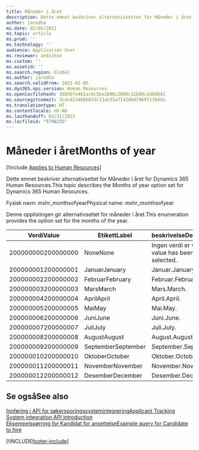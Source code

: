 ```yaml
---
title: Måneder i året
description: Dette emnet beskriver alternativsettet for Måneder i året for Dynamics 365 Human Resources.
author: jaredha
ms.date: 02/05/2021
ms.topic: article
ms.prod: ''
ms.technology: ''
audience: Application User
ms.reviewer: anbichse
ms.custom: ''
ms.assetid: ''
ms.search.region: Global
ms.author: jaredha
ms.search.validFrom: 2021-02-05
ms.dyn365.ops.version: Human Resources
ms.openlocfilehash: 36b56fe461ac6c5ba2b08c2089c32b99c1d0d842
ms.sourcegitcommit: 3cdc42346bb653c13ab33a7142dbb7969f1f6dda
ms.translationtype: HT
ms.contentlocale: nb-NO
ms.lasthandoff: 03/31/2021
ms.locfileid: "5798255"
---
```

# <a name="months-of-year"></a><span data-ttu-id="d96ab-103">Måneder i året</span><span class="sxs-lookup"><span data-stu-id="d96ab-103">Months of year</span></span>

[!include [Applies to Human Resources](../includes/applies-to-hr.md)]

<span data-ttu-id="d96ab-104">Dette emnet beskriver alternativsettet for Måneder i året for Dynamics 365 Human Resources.</span><span class="sxs-lookup"><span data-stu-id="d96ab-104">This topic describes the Months of year option set for Dynamics 365 Human Resources.</span></span>

<span data-ttu-id="d96ab-105">Fysisk navn: mshr_monthsofyear</span><span class="sxs-lookup"><span data-stu-id="d96ab-105">Physical name: mshr_monthsofyear</span></span>

<span data-ttu-id="d96ab-106">Denne opplistingen gir alternativsettet for måneder i året.</span><span class="sxs-lookup"><span data-stu-id="d96ab-106">This enumeration provides the option set for the months of the year.</span></span>

| <span data-ttu-id="d96ab-107">Verdi</span><span class="sxs-lookup"><span data-stu-id="d96ab-107">Value</span></span> | <span data-ttu-id="d96ab-108">Etikett</span><span class="sxs-lookup"><span data-stu-id="d96ab-108">Label</span></span> | <span data-ttu-id="d96ab-109">beskrivelse</span><span class="sxs-lookup"><span data-stu-id="d96ab-109">Description</span></span> |
| --- | --- | --- |
| <span data-ttu-id="d96ab-110">200000000</span><span class="sxs-lookup"><span data-stu-id="d96ab-110">200000000</span></span> | <span data-ttu-id="d96ab-111">None</span><span class="sxs-lookup"><span data-stu-id="d96ab-111">None</span></span> | <span data-ttu-id="d96ab-112">Ingen verdi er valgt.</span><span class="sxs-lookup"><span data-stu-id="d96ab-112">No value has been selected.</span></span> |
| <span data-ttu-id="d96ab-113">200000001</span><span class="sxs-lookup"><span data-stu-id="d96ab-113">200000001</span></span> | <span data-ttu-id="d96ab-114">Januar</span><span class="sxs-lookup"><span data-stu-id="d96ab-114">January</span></span> | <span data-ttu-id="d96ab-115">Januar.</span><span class="sxs-lookup"><span data-stu-id="d96ab-115">January.</span></span> |
| <span data-ttu-id="d96ab-116">200000002</span><span class="sxs-lookup"><span data-stu-id="d96ab-116">200000002</span></span> | <span data-ttu-id="d96ab-117">Februar</span><span class="sxs-lookup"><span data-stu-id="d96ab-117">February</span></span> | <span data-ttu-id="d96ab-118">Februar.</span><span class="sxs-lookup"><span data-stu-id="d96ab-118">February.</span></span> |
| <span data-ttu-id="d96ab-119">200000003</span><span class="sxs-lookup"><span data-stu-id="d96ab-119">200000003</span></span> | <span data-ttu-id="d96ab-120">Mars</span><span class="sxs-lookup"><span data-stu-id="d96ab-120">March</span></span> | <span data-ttu-id="d96ab-121">Mars.</span><span class="sxs-lookup"><span data-stu-id="d96ab-121">March.</span></span> |
| <span data-ttu-id="d96ab-122">200000004</span><span class="sxs-lookup"><span data-stu-id="d96ab-122">200000004</span></span> | <span data-ttu-id="d96ab-123">April</span><span class="sxs-lookup"><span data-stu-id="d96ab-123">April</span></span> | <span data-ttu-id="d96ab-124">April.</span><span class="sxs-lookup"><span data-stu-id="d96ab-124">April.</span></span> |
| <span data-ttu-id="d96ab-125">200000005</span><span class="sxs-lookup"><span data-stu-id="d96ab-125">200000005</span></span> | <span data-ttu-id="d96ab-126">Mai</span><span class="sxs-lookup"><span data-stu-id="d96ab-126">May</span></span> | <span data-ttu-id="d96ab-127">Mai.</span><span class="sxs-lookup"><span data-stu-id="d96ab-127">May.</span></span> |
| <span data-ttu-id="d96ab-128">200000006</span><span class="sxs-lookup"><span data-stu-id="d96ab-128">200000006</span></span> | <span data-ttu-id="d96ab-129">Juni</span><span class="sxs-lookup"><span data-stu-id="d96ab-129">June</span></span> | <span data-ttu-id="d96ab-130">Juni.</span><span class="sxs-lookup"><span data-stu-id="d96ab-130">June.</span></span> |
| <span data-ttu-id="d96ab-131">200000007</span><span class="sxs-lookup"><span data-stu-id="d96ab-131">200000007</span></span> | <span data-ttu-id="d96ab-132">Juli</span><span class="sxs-lookup"><span data-stu-id="d96ab-132">July</span></span> | <span data-ttu-id="d96ab-133">Juli.</span><span class="sxs-lookup"><span data-stu-id="d96ab-133">July.</span></span> |
| <span data-ttu-id="d96ab-134">200000008</span><span class="sxs-lookup"><span data-stu-id="d96ab-134">200000008</span></span> | <span data-ttu-id="d96ab-135">August</span><span class="sxs-lookup"><span data-stu-id="d96ab-135">August</span></span> | <span data-ttu-id="d96ab-136">August.</span><span class="sxs-lookup"><span data-stu-id="d96ab-136">August.</span></span> |
| <span data-ttu-id="d96ab-137">200000009</span><span class="sxs-lookup"><span data-stu-id="d96ab-137">200000009</span></span> | <span data-ttu-id="d96ab-138">September</span><span class="sxs-lookup"><span data-stu-id="d96ab-138">September</span></span> | <span data-ttu-id="d96ab-139">September.</span><span class="sxs-lookup"><span data-stu-id="d96ab-139">September.</span></span> |
| <span data-ttu-id="d96ab-140">200000010</span><span class="sxs-lookup"><span data-stu-id="d96ab-140">200000010</span></span> | <span data-ttu-id="d96ab-141">Oktober</span><span class="sxs-lookup"><span data-stu-id="d96ab-141">October</span></span> | <span data-ttu-id="d96ab-142">Oktober.</span><span class="sxs-lookup"><span data-stu-id="d96ab-142">October.</span></span> |
| <span data-ttu-id="d96ab-143">200000011</span><span class="sxs-lookup"><span data-stu-id="d96ab-143">200000011</span></span> | <span data-ttu-id="d96ab-144">November</span><span class="sxs-lookup"><span data-stu-id="d96ab-144">November</span></span> | <span data-ttu-id="d96ab-145">November.</span><span class="sxs-lookup"><span data-stu-id="d96ab-145">November.</span></span> |
| <span data-ttu-id="d96ab-146">200000012</span><span class="sxs-lookup"><span data-stu-id="d96ab-146">200000012</span></span> | <span data-ttu-id="d96ab-147">Desember</span><span class="sxs-lookup"><span data-stu-id="d96ab-147">December</span></span> | <span data-ttu-id="d96ab-148">Desember.</span><span class="sxs-lookup"><span data-stu-id="d96ab-148">December.</span></span> |

## <a name="see-also"></a><span data-ttu-id="d96ab-149">Se også</span><span class="sxs-lookup"><span data-stu-id="d96ab-149">See also</span></span>

[<span data-ttu-id="d96ab-150">Innføring i API for søkersporingssystemintegrering</span><span class="sxs-lookup"><span data-stu-id="d96ab-150">Applicant Tracking System integration API introduction</span></span>](hr-admin-integration-ats-api-introduction.md)<br>
[<span data-ttu-id="d96ab-151">Eksempelspørring for Kandidat for ansettelse</span><span class="sxs-lookup"><span data-stu-id="d96ab-151">Example query for Candidate to hire</span></span>](hr-admin-integration-ats-api-candidate-to-hire-example-query.md)


[!INCLUDE[footer-include](../includes/footer-banner.md)]